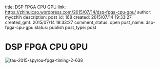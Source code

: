 title: DSP FPGA CPU GPU
link: https://zhihuicao.wordpress.com/2015/07/14/dsp-fpga-cpu-gpu/
author: myczhih
description: 
post_id: 168
created: 2015/07/14 19:33:27
created_gmt: 2015/07/14 19:33:27
comment_status: open
post_name: dsp-fpga-cpu-gpu
status: publish
post_type: post

# DSP FPGA CPU GPU

![tau-2015-spyrou-fpga-timing-2-638](https://zhihuicao.files.wordpress.com/2015/07/tau-2015-spyrou-fpga-timing-2-638.jpg)